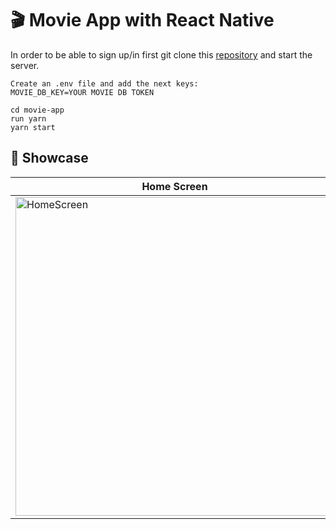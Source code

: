 # 🎬 Movie App with React Native

In order to be able to sign up/in first git clone this [repository](https://github.com/Jose-Manuel18/movie-app-backend) and start the server.

````
Create an .env file and add the next keys:
MOVIE_DB_KEY=YOUR MOVIE DB TOKEN
````
````
cd movie-app
run yarn 
yarn start
````

## 🍿 Showcase
| Home Screen  | Search Screen |
|---           |---            |
|<img width="510" alt="HomeScreen" src="https://user-images.githubusercontent.com/103284630/210466044-471dd5b1-00a6-46cf-abc9-4ec37da9de56.png">|<img width="509" alt="Search Screen" src="https://user-images.githubusercontent.com/103284630/210466982-8fa6ebfc-f19a-4aef-a642-8090bf9596a7.png">
 


